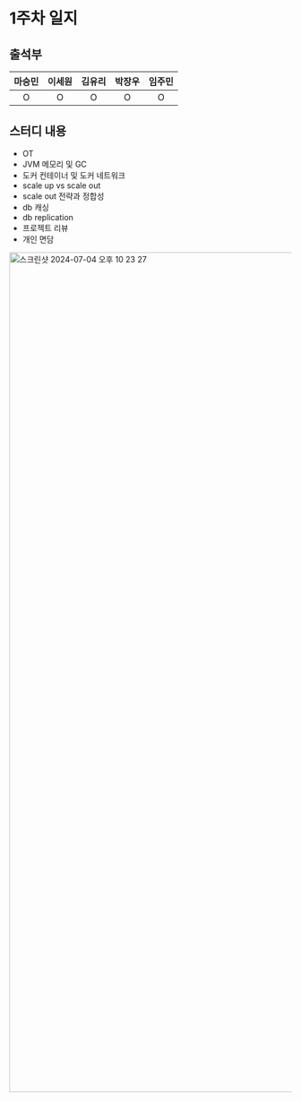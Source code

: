 # 1주차 일지

## 출석부
|마승민|이세원|김유리|박장우|임주민|
|:---:|:---:|:---:|:---:|:---:|
|O|O|O|O|O|

## 스터디 내용
- OT
- JVM 메모리 및 GC
- 도커 컨테이너 및 도커 네트워크
- scale up vs scale out
- scale out 전략과 정합성
- db 캐싱
- db replication
- 프로젝트 리뷰
- 개인 면담

<img width="1500" alt="스크린샷 2024-07-04 오후 10 23 27" src="https://github.com/LandvibeDev/2024-System-Design-SummerCoding/assets/86287506/767b9ae0-0d62-4836-89c3-e988d991e14f">
